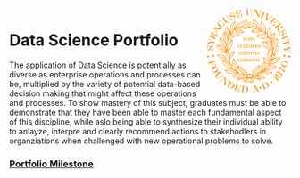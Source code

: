 <img align="right" width="150" height="150" src="https://github.com/dcaley5005/Data_Science/blob/main/Syracuse/Applied%20Data%20Science%20Portfolio/syracuse_logo.png">

# Data Science Portfolio

The application of Data Science is potentially as diverse as enterprise operations and processes can be, multiplied by the variety of potential data-based decision making that might affect these operations and processes. To show mastery of this subject, graduates must be able to demonstrate that they have been able to master each fundamental aspect of this discipline, while aslo being able to synthesize their individual ability to anlayze, interpre and clearly recommend actions to stakehodlers in organziations when challenged with new operational problems to solve.

### [Portfolio Milestone](https://github.com/dcaley5005/Data_Science/blob/bd31723a866bff08b9530c6facb15ad863da4c74/Syracuse/Applied%20Data%20Science%20Portfolio/IST%20718%20-%20Applied%20Data%20Science%20Portfolio/Dan%20Caley%20Portfolio%20Milestone.pdf)
